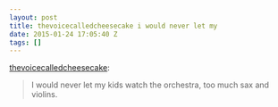 ```yaml
---
layout: post
title: thevoicecalledcheesecake i would never let my
date: 2015-01-24 17:05:40 Z
tags: []
---
```

[thevoicecalledcheesecake](http://thevoicecalledcheesecake.tumblr.com/post/53476482030/i-would-never-let-my-kids-watch-the-orchestra-too):

> I would never let my kids watch the orchestra, too much sax and violins.
